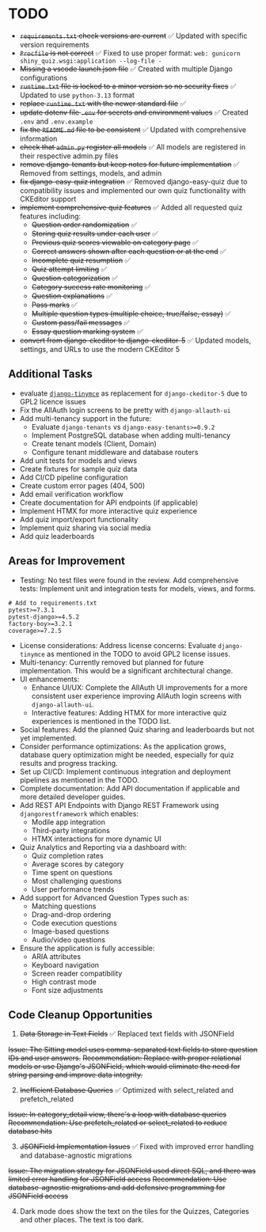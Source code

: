 # TODO

* ~~`requirements.txt` check versions are current~~ ✅ Updated with specific version requirements
* ~~`Procfile` is not correct~~ ✅ Fixed to use proper format: `web: gunicorn shiny_quiz.wsgi:application --log-file -`
* ~~Missing a vscode launch.json file~~ ✅ Created with multiple Django configurations
* ~~`runtime.txt` file is locked to a minor version so no security fixes~~ ✅ Updated to use `python-3.13` format
* ~~replace `runtime.txt` with the newer standard file~~ ✅
* ~~update dotenv file `.env` for secrets and environment values~~ ✅ Created `.env` and `.env.example`
* ~~fix the `README.md` file to be consistent~~ ✅ Updated with comprehensive information
* ~~check that `admin.py` register all models~~ ✅ All models are registered in their respective admin.py files
* ~~remove django-tenants but keep notes for future implementation~~ ✅ Removed from settings, models, and admin
* ~~fix django-easy-quiz integration~~ ✅ Removed django-easy-quiz due to compatibility issues and implemented our own quiz functionality with CKEditor support
* ~~implement comprehensive quiz features~~ ✅ Added all requested quiz features including:
  * ~~Question order randomization~~ ✅
  * ~~Storing quiz results under each user~~ ✅
  * ~~Previous quiz scores viewable on category page~~ ✅
  * ~~Correct answers shown after each question or at the end~~ ✅
  * ~~Incomplete quiz resumption~~ ✅
  * ~~Quiz attempt limiting~~ ✅
  * ~~Question categorization~~ ✅
  * ~~Category success rate monitoring~~ ✅
  * ~~Question explanations~~ ✅
  * ~~Pass marks~~ ✅
  * ~~Multiple question types (multiple choice, true/false, essay)~~ ✅
  * ~~Custom pass/fail messages~~ ✅
  * ~~Essay question marking system~~ ✅
* ~~convert from django-ckeditor to django-ckeditor-5~~ ✅ Updated models, settings, and URLs to use the modern CKEditor 5

## Additional Tasks

* evaluate [`django-tinymce`](https://github.com/jazzband/django-tinymce) as replacement for `django-ckeditor-5` due to GPL2 licence issues
* Fix the AllAuth login screens to be pretty with `django-allauth-ui`
* Add multi-tenancy support in the future:
  * Evaluate `django-tenants` vs `django-easy-tenants>=0.9.2`
  * Implement PostgreSQL database when adding multi-tenancy
  * Create tenant models (Client, Domain)
  * Configure tenant middleware and database routers
* Add unit tests for models and views
* Create fixtures for sample quiz data
* Add CI/CD pipeline configuration
* Create custom error pages (404, 500)
* Add email verification workflow
* Create documentation for API endpoints (if applicable)
* Implement HTMX for more interactive quiz experience
* Add quiz import/export functionality
* Implement quiz sharing via social media
* Add quiz leaderboards

## Areas for Improvement

* Testing: No test files were found in the review. Add comprehensive tests: Implement unit and integration tests for models, views, and forms.
``` text
# Add to requirements.txt
pytest>=7.3.1
pytest-django>=4.5.2
factory-boy>=3.2.1
coverage>=7.2.5
```
* License considerations: Address license concerns: Evaluate `django-tinymce` as mentioned in the TODO to avoid GPL2 license issues.
* Multi-tenancy: Currently removed but planned for future implementation. This would be a significant architectural change.
* UI enhancements:
  * Enhance UI/UX: Complete the AllAuth UI improvements for a more consistent user experience improving AllAuth login screens with `django-allauth-ui`.
  * Interactive features: Adding HTMX for more interactive quiz experiences is mentioned in the TODO list.
* Social features: Add the planned Quiz sharing and leaderboards but not yet implemented.
* Consider performance optimizations: As the application grows, database query optimization might be needed, especially for quiz results and progress tracking.
* Set up CI/CD: Implement continuous integration and deployment pipelines as mentioned in the TODO.
* Complete documentation: Add API documentation if applicable and more detailed developer guides.
* Add REST API Endpoints with Django REST Framework using `djangorestframework` which enables:
  * Modile app integration
  * Third-party integrations
  * HTMX interactions for more dynamic UI
* Quiz Analytics and Reporting via a dashboard with:
  * Quiz completion rates
  * Average scores by category
  * Time spent on questions
  * Most challenging questions
  * User performance trends
* Add support for Advanced Question Types such as:
  * Matching questions
  * Drag-and-drop ordering
  * Code execution questions
  * Image-based questions
  * Audio/video questions
* Ensure the application is fully accessible:
  * ARIA attributes
  * Keyboard navigation
  * Screen reader compatibility
  * High contrast mode
  * Font size adjustments


## Code Cleanup Opportunities

1. ~~Data Storage in Text Fields~~ ✅ Replaced text fields with JSONField

  ~~Issue: The Sitting model uses comma-separated text fields to store question IDs and user answers.~~
  ~~Recommendation: Replace with proper relational models or use Django's JSONField, which would eliminate the need for string parsing and improve data integrity.~~

2. ~~Inefficient Database Queries~~ ✅ Optimized with select_related and prefetch_related

  ~~Issue: In category_detail view, there's a loop with database queries~~
  ~~Recommendation: Use prefetch_related or select_related to reduce database hits~~

3. ~~JSONField Implementation Issues~~ ✅ Fixed with improved error handling and database-agnostic migrations

  ~~Issue: The migration strategy for JSONField used direct SQL, and there was limited error handling for JSONField access~~
  ~~Recommendation: Use database-agnostic migrations and add defensive programming for JSONField access~~

4. Dark mode does show the text on the tiles for the Quizzes, Categories and other places. The text is too dark.

